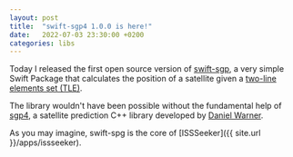 ```yaml
---
layout: post
title:  "swift-sgp4 1.0.0 is here!"
date:   2022-07-03 23:30:00 +0200
categories: libs
---
```


Today I released the first open source version of [swift-sgp][swift-sgp], a very simple Swift Package that calculates the position of a satellite given a [two-line elements set (TLE)][tle-wiki].

The library wouldn't have been possible without the fundamental help of [sgp4][sgp4], a satellite prediction C++ library developed by [Daniel Warner][dnwrnr].

As you may imagine, swift-spg is the core of [ISSSeeker]({{ site.url }}/apps/issseeker).

[swift-sgp]: https://github.com/csanfilippo/swift-sgp4
[tle-wiki]: https://en.wikipedia.org/wiki/Two-line_element_set
[sgp4]: https://www.danrw.com/sgp4/
[dnwrnr]: https://github.com/dnwrnr
